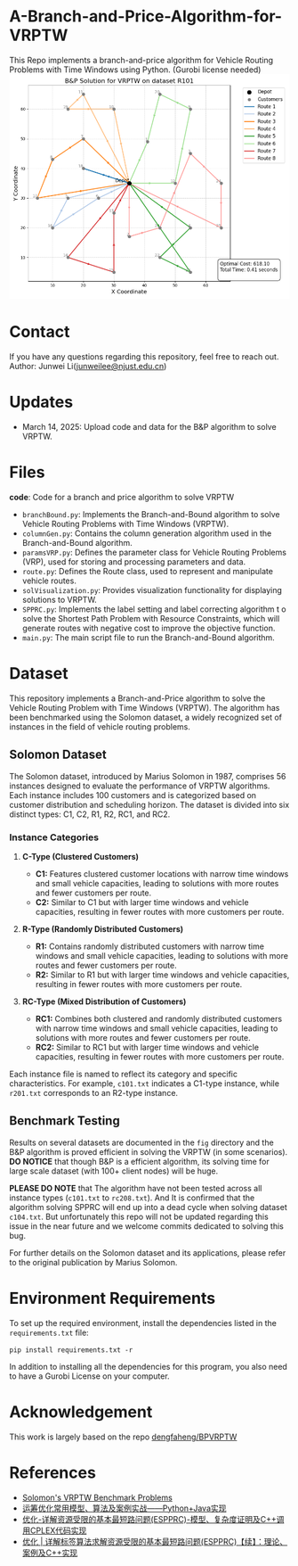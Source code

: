 # A-Branch-and-Price-Algorithm-for-VRPTW
This Repo implements a branch-and-price algorithm for Vehicle Routing Problems with Time Windows using Python. (Gurobi license needed)
![B&P solution for VRPTW on dataset R101](https://github.com/Guard42/A-Branch-and-Price-Algorithm-for-VRPTW/blob/main/fig/VRPTW_B&P_Sol_DatasetR101.png)

# Contact
If you have any questions regarding this repository, feel free to reach out.
Author: Junwei Li([junweilee@njust.edu.cn](mailto:junweilee@njust.edu.cn))

# Updates
* March 14, 2025: Upload code and data for the B&P algorithm to solve VRPTW.

# Files
**code**: Code for a branch and price algorithm to solve VRPTW
- `branchBound.py`: Implements the Branch-and-Bound algorithm to solve Vehicle Routing Problems with Time Windows (VRPTW).
- `columnGen.py`: Contains the column generation algorithm used in the Branch-and-Bound algorithm.
- `paramsVRP.py`: Defines the parameter class for Vehicle Routing Problems (VRP), used for storing and processing parameters and data.
- `route.py`: Defines the Route class, used to represent and manipulate vehicle routes.
- `solVisualization.py`: Provides visualization functionality for displaying solutions to VRPTW.
- `SPPRC.py`: Implements the label setting and label correcting algorithm t o solve the Shortest Path Problem with Resource Constraints, which will generate routes with negative cost to improve the objective function.
- `main.py`: The main script file to run the Branch-and-Bound algorithm.

# Dataset

This repository implements a Branch-and-Price algorithm to solve the Vehicle Routing Problem with Time Windows (VRPTW). The algorithm has been benchmarked using the Solomon dataset, a widely recognized set of instances in the field of vehicle routing problems.

## Solomon Dataset

The Solomon dataset, introduced by Marius Solomon in 1987, comprises 56 instances designed to evaluate the performance of VRPTW algorithms. Each instance includes 100 customers and is categorized based on customer distribution and scheduling horizon. The dataset is divided into six distinct types: C1, C2, R1, R2, RC1, and RC2.

### Instance Categories

1. **C-Type (Clustered Customers)**
   - **C1:** Features clustered customer locations with narrow time windows and small vehicle capacities, leading to solutions with more routes and fewer customers per route.
   - **C2:** Similar to C1 but with larger time windows and vehicle capacities, resulting in fewer routes with more customers per route.

2. **R-Type (Randomly Distributed Customers)**
   - **R1:** Contains randomly distributed customers with narrow time windows and small vehicle capacities, leading to solutions with more routes and fewer customers per route.
   - **R2:** Similar to R1 but with larger time windows and vehicle capacities, resulting in fewer routes with more customers per route.

3. **RC-Type (Mixed Distribution of Customers)**
   - **RC1:** Combines both clustered and randomly distributed customers with narrow time windows and small vehicle capacities, leading to solutions with more routes and fewer customers per route.
   - **RC2:** Similar to RC1 but with larger time windows and vehicle capacities, resulting in fewer routes with more customers per route.

Each instance file is named to reflect its category and specific characteristics. For example, `c101.txt` indicates a C1-type instance, while `r201.txt` corresponds to an R2-type instance.

## Benchmark Testing


Results on several datasets are documented in the `fig` directory and the B&P algorithm is proved efficient in solving the VRPTW (in some scenarios). **DO NOTICE** that though B&P is a efficient algorithm, its solving time for large scale dataset (with 100+ client nodes) will be huge.

**PLEASE DO NOTE** that The algorithm have not been tested across all instance types (`c101.txt` to `rc208.txt`). And It is confirmed that the algorithm solving SPPRC will end up into a dead cycle when solving dataset `c104.txt`. But unfortunately this repo will not be updated regarding this issue in the near future and we welcome commits dedicated to solving this bug.

For further details on the Solomon dataset and its applications, please refer to the original publication by Marius Solomon.

# Environment Requirements
To set up the required environment, install the dependencies listed in the `requirements.txt` file:

```
pip install requirements.txt -r
```
In addition to installing all the dependencies for this program, you also need to have a Gurobi License on your computer.

# Acknowledgement
This work is largely based on the repo [dengfaheng/BPVRPTW](https://github.com/dengfaheng/BPVRPTW)

# References

- [Solomon's VRPTW Benchmark Problems](https://w.cba.neu.edu/~msolomon/problems.htm)
- [运筹优化常用模型、算法及案例实战——Python+Java实现](http://www.tup.tsinghua.edu.cn/booksCenter/book_09109001.html)
- [优化-详解资源受限的基本最短路问题(ESPPRC)-模型、复杂度证明及C++调用CPLEX代码实现](https://zhuanlan.zhihu.com/p/624558974)
- [优化 | 详解标签算法求解资源受限的基本最短路问题(ESPPRC)【续】：理论、案例及C++实现](https://zhuanlan.zhihu.com/p/627964895)
